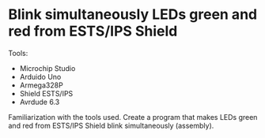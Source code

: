 # Blink simultaneously LEDs green and red from ESTS/IPS Shield

Tools:
- Microchip Studio
- Arduido Uno
- Armega328P
- Shield ESTS/IPS
- Avrdude 6.3

Familiarization with the tools used.
Create a program that makes LEDs green and red from ESTS/IPS Shield blink simultaneously (assembly).
